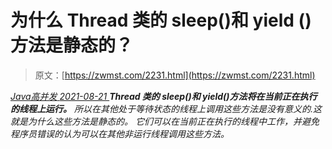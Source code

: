 <!--yml
category: 未分类
date: 0001-01-01 00:00:00
--->

# 为什么 Thread 类的 sleep()和 yield ()方法是静态的？

> 原文：[https://zwmst.com/2231.html](https://zwmst.com/2231.html)

   [ *Java高并发* ](https://zwmst.com/java%e9%ab%98%e5%b9%b6%e5%8f%91)*[ <time datetime="2021-08-21T11:51:39+08:00"> 2021-08-21 </time> ](https://zwmst.com/2231.html)  **Thread 类的 sleep()和 yield()方法将在当前正在执行的线程上运行。**
所以在其他处于等待状态的线程上调用这些方法是没有意义的.这就是为什么这些方法是静态的。
它们可以在当前正在执行的线程中工作，并避免程序员错误的认为可以在其他非运行线程调用这些方法。*